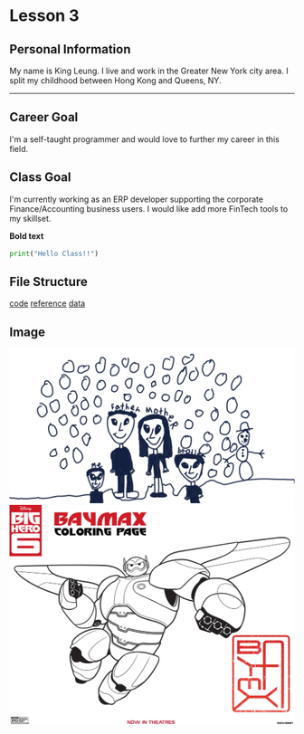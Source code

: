 # Lesson 3
## Personal Information
My name is King Leung.
I live and work in the Greater New York city area.
I split my childhood between Hong Kong and Queens, NY.

---

## Career Goal
I'm a self-taught programmer and would love to further my career in this field.

## Class Goal
I'm currently working as an ERP developer supporting the corporate Finance/Accounting business users.
I would like add more FinTech tools to my skillset.

**Bold text**

``` python
print("Hello Class!!")
```

## File Structure
[code](code)
[reference](reference)
[data](data)

## Image
![image](royce_20200417.tif?raw=true)
![Baymax](Big-Hero-6-coloring-page-Baymax.jpg)